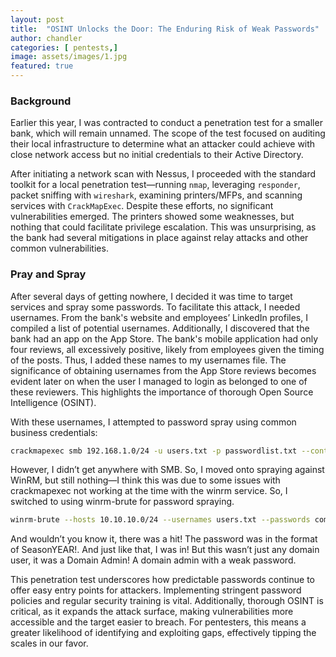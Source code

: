 ```yaml
---
layout: post
title:  "OSINT Unlocks the Door: The Enduring Risk of Weak Passwords"
author: chandler
categories: [ pentests,]
image: assets/images/1.jpg
featured: true
---
```


### Background
Earlier this year, I was contracted to conduct a penetration test for a smaller bank, which will remain unnamed. The scope of the test focused on auditing their local infrastructure to determine what an attacker could achieve with close network access but no initial credentials to their Active Directory.

After initiating a network scan with Nessus, I proceeded with the standard toolkit for a local penetration test—running `nmap`, leveraging `responder`, packet sniffing with `wireshark`, examining printers/MFPs, and scanning services with `CrackMapExec`. Despite these efforts, no significant vulnerabilities emerged. The printers showed some weaknesses, but nothing that could facilitate privilege escalation. This was unsurprising, as the bank had several mitigations in place against relay attacks and other common vulnerabilities.

### Pray and Spray 
After several days of getting nowhere, I decided it was time to target services and spray some passwords. To facilitate this attack, I needed usernames. From the bank's website and employees’ LinkedIn profiles, I compiled a list of potential usernames. Additionally, I discovered that the bank had an app on the App Store. The bank's mobile application had only four reviews, all excessively positive, likely from employees given the timing of the posts. Thus, I added these names to my usernames file. The significance of obtaining usernames from the App Store reviews becomes evident later on when the user I managed to login as belonged to one of these reviewers. This highlights the importance of thorough Open Source Intelligence (OSINT).

With these usernames, I attempted to password spray using common business credentials:

```bash
crackmapexec smb 192.168.1.0/24 -u users.txt -p passwordlist.txt --continue-on-success
```

However, I didn’t get anywhere with SMB. So, I moved onto spraying against WinRM, but still nothing—I think this was due to some issues with crackmapexec not working at the time with the winrm service. So, I switched to using winrm-brute for password spraying.

```bash
winrm-brute --hosts 10.10.10.0/24 --usernames users.txt --passwords common_passwords.txt
```

And wouldn’t you know it, there was a hit! The password was in the format of SeasonYEAR!. And just like that, I was in! But this wasn’t just any domain user, it was a Domain Admin! A domain admin with a weak password.

This penetration test underscores how predictable passwords continue to offer easy entry points for attackers. Implementing stringent password policies and regular security training is vital. Additionally, thorough OSINT is critical, as it expands the attack surface, making vulnerabilities more accessible and the target easier to breach. For pentesters, this means a greater likelihood of identifying and exploiting gaps, effectively tipping the scales in our favor.
